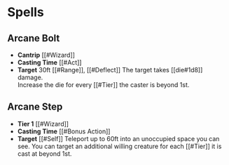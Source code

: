 # Spells

## Arcane Bolt
* **Cantrip** [[#Wizard]]
* **Casting Time** [[#Act]]
* **Target**  30ft [[#Range]], [[#Deflect]]
The target takes [[die#1d8]] damage.  
Increase the die for every [[#Tier]] the caster is beyond 1st.

## Arcane Step
* **Tier 1** [[#Wizard]]
* **Casting Time** [[#Bonus Action]]
* **Target** [[#Self]]
Teleport up to 60ft into an unoccupied space you can see. 
You can target an additional willing creature for each [[#Tier]] it is cast at beyond 1st.